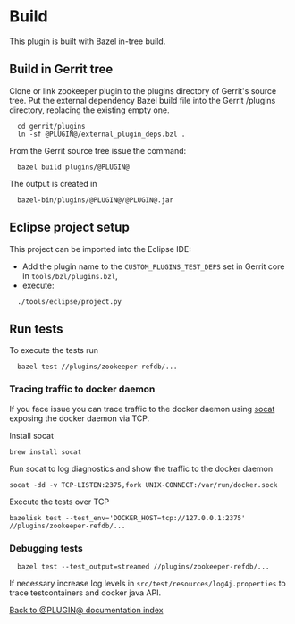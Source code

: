 # Build

This plugin is built with Bazel in-tree build.

## Build in Gerrit tree

Clone or link zookeeper plugin to the plugins directory of Gerrit's
source tree. Put the external dependency Bazel build file into the
Gerrit /plugins directory, replacing the existing empty one.

```
  cd gerrit/plugins
  ln -sf @PLUGIN@/external_plugin_deps.bzl .
```

From the Gerrit source tree issue the command:

```
  bazel build plugins/@PLUGIN@
```

The output is created in

```
  bazel-bin/plugins/@PLUGIN@/@PLUGIN@.jar
```

## Eclipse project setup

This project can be imported into the Eclipse IDE:

- Add the plugin name to the `CUSTOM_PLUGINS_TEST_DEPS`
set in Gerrit core in `tools/bzl/plugins.bzl`,
- execute:

```
  ./tools/eclipse/project.py
```

## Run tests

To execute the tests run

```
  bazel test //plugins/zookeeper-refdb/...
```

### Tracing traffic to docker daemon

If you face issue you can trace traffic to the docker daemon using
[socat](https://linux.die.net/man/1/socat) exposing the docker daemon via TCP.

Install socat

```
brew install socat
```

Run socat to log diagnostics and show the traffic to the docker daemon

```
socat -dd -v TCP-LISTEN:2375,fork UNIX-CONNECT:/var/run/docker.sock
```

Execute the tests over TCP

```
bazelisk test --test_env='DOCKER_HOST=tcp://127.0.0.1:2375' //plugins/zookeeper-refdb/...
```

### Debugging tests

```
  bazel test --test_output=streamed //plugins/zookeeper-refdb/...
```

If necessary increase log levels in `src/test/resources/log4j.properties`
to trace testcontainers and docker java API.

[Back to @PLUGIN@ documentation index][index]

[index]: index.html
